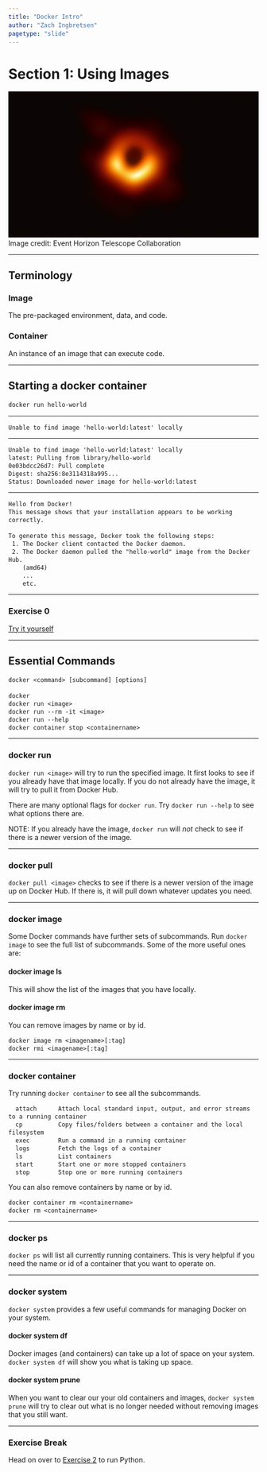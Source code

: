 ```yaml
---
title: "Docker Intro"
author: "Zach Ingbretsen"
pagetype: "slide"
---
```


# Section 1: Using Images

![First image of a black hole](blackhole.jpg)
Image credit: Event Horizon Telescope Collaboration

---

## Terminology
### Image
The pre-packaged environment, data, and code.
### Container
An instance of an image that can execute code.

---

## Starting a docker container
```bash
docker run hello-world
```
---
```output
Unable to find image 'hello-world:latest' locally
```
---
```output
Unable to find image 'hello-world:latest' locally
latest: Pulling from library/hello-world
0e03bdcc26d7: Pull complete 
Digest: sha256:8e3114318a995...
Status: Downloaded newer image for hello-world:latest
```
---
```output
Hello from Docker!
This message shows that your installation appears to be working correctly.

To generate this message, Docker took the following steps:
 1. The Docker client contacted the Docker daemon.
 2. The Docker daemon pulled the "hello-world" image from the Docker Hub.
    (amd64)
    ...
    etc.
```
---
### Exercise 0
[Try it yourself](/exercises/0)

---

## Essential Commands
```
docker <command> [subcommand] [options]

docker
docker run <image>
docker run --rm -it <image>
docker run --help
docker container stop <containername>
```

---

### docker run
`docker run <image>` will try to run the specified image. It first looks to see if you already have that image locally. If you do not already have the image, it will try to pull it from Docker Hub.

There are many optional flags for `docker run`. Try `docker run --help` to see what options there are.

NOTE: If you already have the image, `docker run` will *not* check to see if there is a newer version of the image.

---

### docker pull
`docker pull <image>` checks to see if there is a newer version of the image up on Docker Hub. If there is, it will pull down whatever updates you need.

---
### docker image
Some Docker commands have further sets of subcommands. Run `docker image` to see the full list of subcommands. Some of the more useful ones are:

#### docker image ls
This will show the list of the images that you have locally.

#### docker image rm
You can remove images by name or by id.
```
docker image rm <imagename>[:tag]
docker rmi <imagename>[:tag]
```
---
### docker container
Try running `docker container` to see all the subcommands.

```
  attach      Attach local standard input, output, and error streams to a running container
  cp          Copy files/folders between a container and the local filesystem
  exec        Run a command in a running container
  logs        Fetch the logs of a container
  ls          List containers
  start       Start one or more stopped containers
  stop        Stop one or more running containers
```

You can also remove containers by name or by id.
```
docker container rm <containername>
docker rm <containername>
```

---

### docker ps
`docker ps` will list all currently running containers. This is very helpful if you need the name or id of a container that you want to operate on.

---

### docker system
`docker system` provides a few useful commands for managing Docker on your system.

#### docker system df
Docker images (and containers) can take up a lot of space on your system. `docker system df` will show you what is taking up space.

#### docker system prune
When you want to clear our your old containers and images, `docker system prune` will try to clear out what is no longer needed without removing images that you still want.

---

### Exercise Break
Head on over to [Exercise 2](/exercises/2) to run Python.
